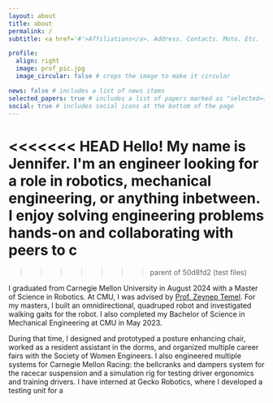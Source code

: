 ```yaml
---
layout: about
title: about
permalink: /
subtitle: <a href='#'>Affiliations</a>. Address. Contacts. Moto. Etc.

profile:
  align: right
  image: prof_pic.jpg
  image_circular: false # crops the image to make it circular

news: false # includes a list of news items
selected_papers: true # includes a list of papers marked as "selected={true}"
social: true # includes social icons at the bottom of the page
---
```

<<<<<<< HEAD
Hello! My name is Jennifer. I'm an engineer looking for a role in robotics, mechanical engineering, or anything inbetween. 
I enjoy solving engineering problems hands-on and collaborating with peers to c
=======
>>>>>>> parent of 50d8fd2 (test files)



I graduated from Carnegie Mellon University in August 2024 with a Master of Science in Robotics. 
At CMU, I was advised by [Prof. Zeynep Temel](https://www.ri.cmu.edu/ri-faculty/zeynep-temel/). 
For my masters, I built an omnidirectional, quadruped robot and investigated walking gaits for the robot.
I also completed my Bachelor of Science in Mechanical Engineering at CMU in May 2023.


During that time, I designed and prototyped a posture enhancing chair, worked as a resident assistant in the dorms, and organized multiple career fairs with the Society of Women Engineers. 
I also engineered multiple systems for Carnegie Mellon Racing: the bellcranks and dampers system for the racecar suspension and a simulation rig for testing driver ergonomics and training drivers. 
I have interned at Gecko Robotics, where I developed a testing unit for a 